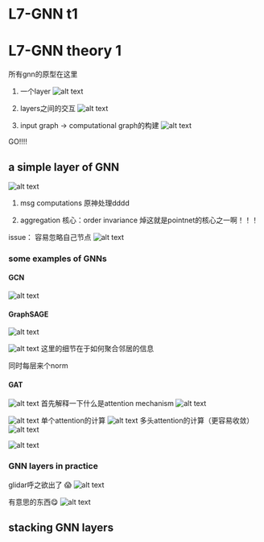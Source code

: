 # L7-GNN t1

# L7-GNN theory 1

所有gnn的原型在这里

1. 一个layer
![alt text](image.png)

2. layers之间的交互
![alt text](image-1.png)

3. input graph -> computational graph的构建
![alt text](image-2.png)

GO!!!!
## a simple layer of GNN

![alt text](image-3.png)

1. msg computations
原神处理dddd

2. aggregation
核心：order invariance 焯这就是pointnet的核心之一啊！！！

issue： 容易忽略自己节点
![alt text](image-4.png)


### some examples of GNNs
#### GCN
![alt text](image-5.png)

#### GraphSAGE
![alt text](image-6.png)

![alt text](image-7.png)
这里的细节在于如何聚合邻居的信息

同时每层来个norm

#### GAT
![alt text](image-8.png)
首先解释一下什么是attention mechanism
![alt text](image-9.png)

![alt text](image-10.png)
单个attention的计算
![alt text](image-11.png)
多头attention的计算（更容易收敛）
![alt text](image-12.png)


![alt text](image-13.png)

### GNN layers in practice
glidar呼之欲出了 :scream:
![alt text](image-14.png)




有意思的东西:yum:
![alt text](image-15.png)

## stacking GNN layers







